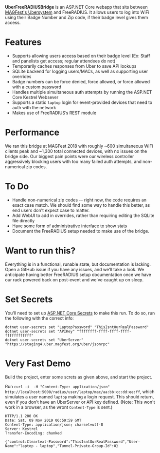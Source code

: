 **UberFreeRADIUSBridge** is an ASP.NET Core webapp that sits between [MAGFest's Ubersystem](https://github.com/magfest/ubersystem) and FreeRADIUS. It allows users to log into WiFi using their Badge Number and Zip code, if their badge level gives them access.

# Features
- Supports allowing users access based on their badge level (Ex: Staff and panelists get access; regular attendees do not)
- Temporarily caches responses from Uber to save API lookups
- SQLite backend for logging users/MACs, as well as supporting user overrides 
- Badge numbers can be force denied, force allowed, or force allowed with a custom password
- Handles multiple simultaneous auth attempts by running the ASP.NET Core Kestrel Websever
- Supports a static `laptop` login for event-provided devices that need to auth with the network
- Makes use of FreeRADIUS’s REST module

# Performance
We ran this bridge at MAGFest 2018 with roughly ~600 simultaneous WiFi clients peak and ~1,300 total connected devices, with no issues on the bridge side. Our biggest pain points were our wireless controller aggressively blocking users with too many failed auth attempts, and non-numerical zip codes.

# To Do
- Handle non-numerical zip codes -- right now, the code requires an exact case match. We should find some way to handle this better, as end users don't expect case to matter.
- Add WebUI to add in overrides, rather than requiring editing the SQLite file directly
- Have some form of administrative interface to show stats
- Document the FreeRADIUS setup needed to make use of the bridge.

# Want to run this?
Everything is in a functional, runable state, but documentation is lacking. Open a GitHub issue if you have any issues, and we'll take a look. We anticipate having better FreeRADIUS setup documentation once we have our rack powered back on post-event and we've caught up on sleep.

# Set Secrets
You'll need to set up [ASP.NET Core Secrets](https://docs.microsoft.com/en-us/aspnet/core/security/app-secrets?view=aspnetcore-2.2) to make this run. To do so, run the following with the correct info:
```
dotnet user-secrets set "LaptopPassword" "ThisIsntOurRealPassword"
dotnet user-secrets set "APIKey" "ffffffff-ffff-ffff-ffff-ffffffffffff"
dotnet user-secrets set "UberServer" "https://staging4.uber.magfest.org/uber/jsonrpc"
```

# Very Fast Demo
Build the project, enter some screts as given above, and start the project.

Run `curl -i  -H "Content-Type: application/json" http://localhost:5000/radius/user/laptop/mac/aa:bb:cc:dd:ee:ff`, which simulates a user named `laptop` making a login request. This should return, even if you don't have an UberServer or API key defined. (Note: This won't work in a browser, as the wront `Content-Type` is sent.)

```
HTTP/1.1 200 OK
Date: Sat, 09 Nov 2019 06:59:59 GMT
Content-Type: application/json; charset=utf-8
Server: Kestrel
Transfer-Encoding: chunked

{"control:Cleartext-Password":"ThisIsntOurRealPassword","User-Name":"laptop - laptop","Tunnel-Private-Group-Id":0}
```
